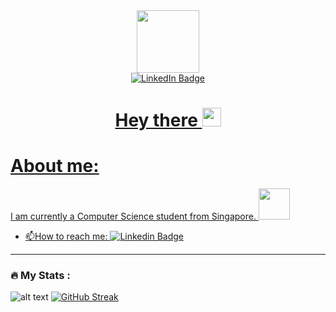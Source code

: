 <div id="header" align="center">
    <img src="https://media.giphy.com/media/v6aOjy0Qo1fIA/giphy.gif" width="100"/>
    <div id="badges">
      <a href="https://www.linkedin.com/in/douglas-chow-9b294b235 /">
        <img src="https://img.shields.io/badge/LinkedIn-blue?style=for-the-badge&logo=linkedin&logoColor=white" alt="LinkedIn Badge"/>
<!--       </a>
      <a href="your-youtube-URL">
        <img src="https://img.shields.io/badge/YouTube-red?style=for-the-badge&logo=youtube&logoColor=white" alt="Youtube Badge"/>
      </a>
      <a href="your-twitter-URL">
        <img src="https://img.shields.io/badge/Twitter-blue?style=for-the-badge&logo=twitter&logoColor=white" alt="Twitter Badge"/>
      </a> -->
    </div>
    <img src="https://komarev.com/ghpvc/?username=douglch&style=flat-square&color=blue" alt="" />
        <h1>
      Hey there
      <img src="https://media.giphy.com/media/hvRJCLFzcasrR4ia7z/giphy.gif" width="30px"/>
        </h1>
    </div>
</div>
  
    
# About me:
I am currently a Computer Science student from Singapore. <img src="https://media.giphy.com/media/vzO0Vc8b2VBLi/giphy.gif" width="50">

        
- :mailbox:How to reach me: [![Linkedin Badge](https://img.shields.io/badge/-Linkedin-blue?style=flat&logo=Linkedin&logoColor=white)](https://www.linkedin.com/in/douglas-chow-9b294b235)

---
    
### :fire: My Stats :
![alt text](https://github-readme-stats.vercel.app/api?username=douglch&show_icons=true&theme=radical)
[![GitHub Streak](http://github-readme-streak-stats.herokuapp.com?user=douglch&theme=dark&background=000000)](https://git.io/streak-stats)
<!--
**Douglch/Douglch** is a ✨ _special_ ✨ repository because its `README.md` (this file) appears on your GitHub profile.

Here are some ideas to get you started:

- 🔭 I’m currently working on ...
- 🌱 I’m currently learning ...
- 👯 I’m looking to collaborate on ...
- 🤔 I’m looking for help with ...
- 💬 Ask me about ...
- 📫 How to reach me: ...
- 😄 Pronouns: ...
- ⚡ Fun fact: ...
-->
